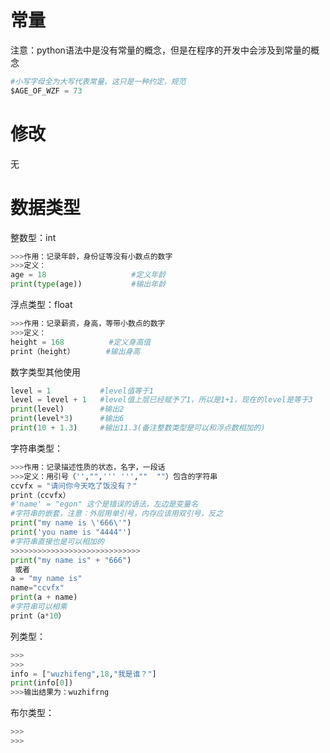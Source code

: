 # 常量
注意：python语法中是没有常量的概念，但是在程序的开发中会涉及到常量的概念

```python
#小写字母全为大写代表常量，这只是一种约定，规范
$AGE_OF_WZF = 73 
```
# 修改
无

# 数据类型
整数型：int
```python
>>>作用：记录年龄，身份证等没有小数点的数字
>>>定义：
age = 18                   #定义年龄
print(type(age))           #输出年龄

```
浮点类型：float
```python
>>>作用：记录薪资，身高，等带小数点的数字
>>>定义：
height = 168          #定义身高值
print（height）       #输出身高
```
数字类型其他使用
```python
level = 1           #level值等于1
level = level + 1   #level值上层已经赋予了1，所以是1+1，现在的level是等于3
print(level)        #输出2
print(level*3)      #输出6 
print(10 + 1.3)     #输出11.3(备注整数类型是可以和浮点数相加的)
```
字符串类型：
```python
>>>作用：记录描述性质的状态，名字，一段话
>>>定义：用引号（'',"",''' ''',""  ""）包含的字符串
ccvfx = "请问你今天吃了饭没有？"
print（ccvfx）
#'name' = "egon" 这个是错误的语法，左边是变量名
#字符串的嵌套，注意：外层用单引号，内存应该用双引号，反之
print("my name is \'666\'")
print('you name is "4444"')
#字符串直接也是可以相加的
>>>>>>>>>>>>>>>>>>>>>>>>>>>>>
print("my name is" + "666")  
 或者 
a = "my name is"
name="ccvfx"
print(a + name)
#字符串可以相乘
print（a*10）
```

列类型：
```python
>>>
>>>
info = ["wuzhifeng",18,"我是谁？"]
print(info[0])
>>>输出结果为：wuzhifrng
```
布尔类型：

```python
>>>
>>>
```